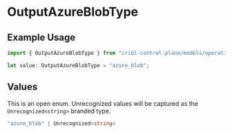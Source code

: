 # OutputAzureBlobType

## Example Usage

```typescript
import { OutputAzureBlobType } from "cribl-control-plane/models/operations";

let value: OutputAzureBlobType = "azure_blob";
```

## Values

This is an open enum. Unrecognized values will be captured as the `Unrecognized<string>` branded type.

```typescript
"azure_blob" | Unrecognized<string>
```
